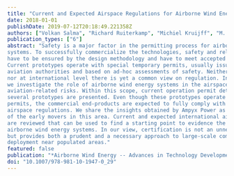 ```yaml
---
title: "Current and Expected Airspace Regulations for Airborne Wind Energy Systems"
date: 2018-01-01
publishDate: 2019-07-12T20:18:49.221358Z
authors: ["Volkan Salma", "Richard Ruiterkamp", "Michiel Kruijff", "M. M. René van Paassen", "Roland Schmehl"]
publication_types: ["6"]
abstract: "Safety is a major factor in the permitting process for airborne wind energy
systems. To successfully commercialize the technologies, safety and reliability
have to be ensured by the design methodology and have to meet accepted standards.
Current prototypes operate with special temporary permits, usually issued by local
aviation authorities and based on ad-hoc assessments of safety. Neither at national
nor at international level there is yet a common view on regulation. In this chapter,
we investigate the role of airborne wind energy systems in the airspace and possible
aviation-related risks. Within this scope, current operation permit details for
several prototypes are presented. Even though these prototypes operate with local
permits, the commercial end-products are expected to fully comply with international
airspace regulations. We share the insights obtained by Ampyx Power as one
of the early movers in this area. Current and expected international airspace regulations
are reviewed that can be used to find a starting point to evidence the safety of
airborne wind energy systems. In our view, certification is not an unnecessary burden
but provides both a prudent and a necessary approach to large-scale commercial
deployment near populated areas."
featured: false
publication: "*Airborne Wind Energy -- Advances in Technology Development and Research*"
doi: "10.1007/978-981-10-1947-0_29"
---
```

